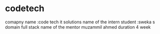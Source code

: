 # codetech
comapny name :code tech it solutions
name of the intern student :sweka s
domain full stack
name of the mentor muzammil ahmed
duration 4 week
